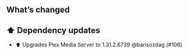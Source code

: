 ## What’s changed

## ⬆️ Dependency updates

- ⬆️ Upgrades Plex Media Server to 1.31.2.6739 @barisozdag (#106)

